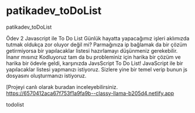 # patikadev_toDoList
patikadev_toDoList

Ödev 2
Javascript ile To Do List
Günlük hayatta yapacağımız işleri aklımızda tutmak oldukça zor oluyor değil mi? Parmağınıza ip bağlamak da bir çözüm getirmiyorsa bir yapılacaklar listesi hazırlamayı düşünmeniz gerekebilir. İnanır mısınız Kodluyoruz tam da bu probleminiz için harika bir çözüm ve harika bir ödevle geldi, karşınızda JavsScript To Do List! JavaScript ile bir yapılacaklar listesi yapmanızı istiyoruz. Sizlere yine bir temel verip bunun js dosyasını oluşturmanızı istiyoruz.

[Projeyi canlı olarak buradan inceleyebilirsiniz.
https://6570412aca67f753f1a9fa9b--classy-llama-b205d4.netlify.app

todolist
